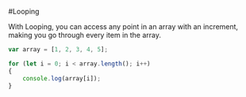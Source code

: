 #Looping 

With Looping, you can access any point in an array with an increment, making you go through every item in the array. 

```javascript 
var array = [1, 2, 3, 4, 5]; 

for (let i = 0; i < array.length(); i++)
{
    console.log(array[i]); 
}
